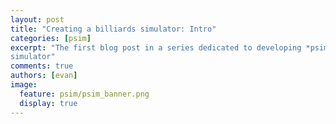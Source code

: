 ```yaml
---
layout: post
title: "Creating a billiards simulator: Intro"
categories: [psim]
excerpt: "The first blog post in a series dedicated to developing *psim*, a realistic billiards pool
simulator"
comments: true
authors: [evan]
image:
  feature: psim/psim_banner.png
  display: true
---
```


